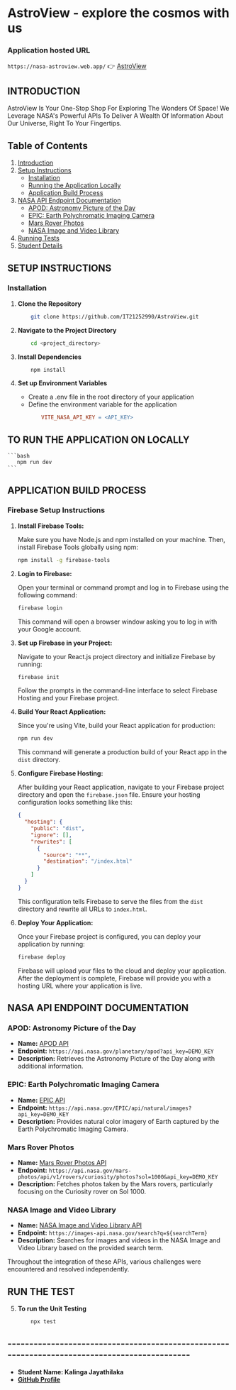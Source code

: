 # AstroView - explore the cosmos with us

### Application hosted URL 

`https://nasa-astroview.web.app/` 👉 [AstroView](https://nasa-astroview.web.app/)

## INTRODUCTION
AstroView Is Your One-Stop Shop For Exploring The Wonders Of Space! We Leverage NASA's Powerful APIs To Deliver A Wealth Of Information About Our Universe, Right To Your Fingertips.

## Table of Contents
1. [Introduction](#introduction)
2. [Setup Instructions](#setup-instructions)
    - [Installation](#installation)
    - [Running the Application Locally](#running-the-application-locally)
    - [Application Build Process](#application-build-process)
3. [NASA API Endpoint Documentation](#nasa-api-endpoint-documentation)
    - [APOD: Astronomy Picture of the Day](#apod-astronomy-picture-of-the-day)
    - [EPIC: Earth Polychromatic Imaging Camera](#epic-earth-polychromatic-imaging-camera)
    - [Mars Rover Photos](#mars-rover-photos)
    - [NASA Image and Video Library](#nasa-image-and-video-library)
4. [Running Tests](#running-tests)
5. [Student Details](#student-details)

## SETUP INSTRUCTIONS

### Installation

1. **Clone the Repository**

   ```bash
       git clone https://github.com/IT21252990/AstroView.git
   ```

2. **Navigate to the Project Directory**

   ```bash
       cd <project_directory>
   ```

3. **Install Dependencies**

   ```bash
       npm install
   ```

4. **Set up Environment Variables**
   - Create a .env file in the root directory of your application
   - Define the environment variable for the application
     ```makefile
         VITE_NASA_API_KEY = <API_KEY>
     ```

## TO RUN THE APPLICATION ON LOCALLY

    ```bash
       npm run dev
    ```

## APPLICATION BUILD PROCESS
### Firebase Setup Instructions

1. **Install Firebase Tools:**

   Make sure you have Node.js and npm installed on your machine. Then, install Firebase Tools globally using npm:

   ```bash
   npm install -g firebase-tools
   ```

2. **Login to Firebase:**

   Open your terminal or command prompt and log in to Firebase using the following command:

   ```bash
   firebase login
   ```

   This command will open a browser window asking you to log in with your Google account.

3. **Set up Firebase in your Project:**

   Navigate to your React.js project directory and initialize Firebase by running:

   ```bash
   firebase init
   ```

   Follow the prompts in the command-line interface to select Firebase Hosting and your Firebase project.

4. **Build Your React Application:**

   Since you're using Vite, build your React application for production:

   ```bash
   npm run dev
   ```

   This command will generate a production build of your React app in the `dist` directory.

5. **Configure Firebase Hosting:**

   After building your React application, navigate to your Firebase project directory and open the `firebase.json` file. Ensure your hosting configuration looks something like this:

   ```json
   {
     "hosting": {
       "public": "dist",
       "ignore": [],
       "rewrites": [
         {
           "source": "**",
           "destination": "/index.html"
         }
       ]
     }
   }
   ```

   This configuration tells Firebase to serve the files from the `dist` directory and rewrite all URLs to `index.html`.

6. **Deploy Your Application:**

   Once your Firebase project is configured, you can deploy your application by running:

   ```bash
   firebase deploy
   ```

   Firebase will upload your files to the cloud and deploy your application. After the deployment is complete, Firebase will provide you with a hosting URL where your application is live.


## NASA API ENDPOINT DOCUMENTATION

### APOD: Astronomy Picture of the Day

- **Name:** [APOD API](https://api.nasa.gov/planetary/apod?api_key=DEMO_KEY)
- **Endpoint:** `https://api.nasa.gov/planetary/apod?api_key=DEMO_KEY`
- **Description:** Retrieves the Astronomy Picture of the Day along with additional information.

### EPIC: Earth Polychromatic Imaging Camera

- **Name:** [EPIC API](https://api.nasa.gov/EPIC/api/natural/images?api_key=DEMO_KEY)
- **Endpoint:** `https://api.nasa.gov/EPIC/api/natural/images?api_key=DEMO_KEY`
- **Description:** Provides natural color imagery of Earth captured by the Earth Polychromatic Imaging Camera.

### Mars Rover Photos

- **Name:** [Mars Rover Photos API](https://api.nasa.gov/mars-photos/api/v1/rovers/curiosity/photos?sol=1000&api_key=DEMO_KEY)
- **Endpoint:** `https://api.nasa.gov/mars-photos/api/v1/rovers/curiosity/photos?sol=1000&api_key=DEMO_KEY`
- **Description:** Fetches photos taken by the Mars rovers, particularly focusing on the Curiosity rover on Sol 1000.

### NASA Image and Video Library

- **Name:** [NASA Image and Video Library API](https://images-api.nasa.gov/search?q=${searchTerm})
- **Endpoint:** `https://images-api.nasa.gov/search?q=${searchTerm}`
- **Description:** Searches for images and videos in the NASA Image and Video Library based on the provided search term.

Throughout the integration of these APIs, various challenges were encountered and resolved independently.


## RUN THE TEST

5. **To run the Unit Testing**

   ```bash
       npx test
    ```
## ---------------------------------------------------------------------------------------------

- **Student Name: Kalinga Jayathilaka**
- **[GitHub Profile](https://github.com/IT21252990)**

